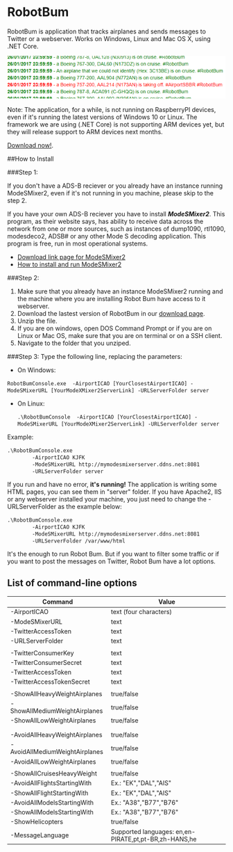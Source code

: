 # RobotBum
RobotBum is application that tracks airplanes and sends messages to Twitter or a webserver. Works on Windows, Linux and Mac OS X, using .NET Core.

![alt tag](https://github.com/Liques/RobotBum/raw/master/example.PNG)


Note: The application, for a while, is not running on RaspberryPI devices, even if it's running the latest versions of Windows 10 or Linux. The framework we are using (.NET Core) is not supporting ARM devices yet, but they will release support to ARM devices next months.

 [Download now!](https://github.com/Liques/RobotBum/releases).

##How to Install

###Step 1: 

If you don't have a ADS-B reciever or you already have an instance running ModeSMixer2, even if it's not running in you machine, please skip to the step 2.

If you have your own ADS-B reciever you have to install ***ModeSMixer2***. This program, as their website says, has ability to receive data across the network from one or more sources, such as instances of dump1090, rtl1090, modesdeco2, ADSB# or any other Mode S decoding application. This program is free, run in most operational systems. 

- [Download link page for ModeSMixer2](http://xdeco.org/?page_id=30)
- [How to install and run ModeSMixer2](http://xdeco.org/?page_id=48)

###Step 2: 

1. Make sure that you already have an instance ModeSMixer2 running and the machine where you are installing Robot Bum have access to it webserver.
2. Download the lastest version of RobotBum in our [download page](https://github.com/Liques/RobotBum/releases). 
3. Unzip the file.
4. If you are on windows, open DOS Command Prompt or if you are on Linux or Mac OS, make sure that you are on terminal or on a SSH client.
5. Navigate to the folder that you unziped.

###Step 3: 
Type the following line, replacing the parameters:
  - On Windows:
  
  ```
  RobotBumConsole.exe  -AirportICAO [YourClosestAirportICAO] -ModeSMixerURL [YourModeXMixer2ServerLink] -URLServerFolder server
  ```
  
  - On Linux:
    ```
    .\RobotBumConsole  -AirportICAO [YourClosestAirportICAO] -ModeSMixerURL [YourModeXMixer2ServerLink] -URLServerFolder server
    ```

Example:
```
.\RobotBumConsole.exe  
        -AirportICAO KJFK 
        -ModeSMixerURL http://mymodesmixerserver.ddns.net:8081 
        -URLServerFolder server
```

If you run and have no error, **it's running!** The application is writing some HTML pages, you can see them in "server" folder. If you have Apache2, IIS or any webserver installed your machine, you just need to change the -URLServerFolder as the example below:

```
.\RobotBumConsole.exe  
        -AirportICAO KJFK 
        -ModeSMixerURL http://mymodesmixerserver.ddns.net:8081 
        -URLServerFolder /var/www/html 
```

It's the enough to run Robot Bum. But if you want to filter some traffic or if you want to post the messages on Twitter, Robot Bum have a lot options.

## List of command-line options

|     Command                              |Value| 
|---------------------------------|--------------------------------------------------------| 
|  -AirportICAO            | text (four characters)                                             | 
|  -ModeSMixerURL         | text                                             | 
|  -TwitterAccessToken            | text                                             | 
|  -URLServerFolder               | text                                             |
|                        |                                                   | 
|  -TwitterConsumerKey            | text                                             | 
|  -TwitterConsumerSecret         | text                                             | 
|  -TwitterAccessToken            | text                                             | 
|  -TwitterAccessTokenSecret      | text                                             |  
|                                 |                                                        | 
|  -ShowAllHeavyWeightAirplanes   | true/false                                             | 
|  -ShowAllMediumWeightAirplanes  | true/false                                             | 
|  -ShowAllLowWeightAirplanes     | true/false                                             | 
|                                 |                                                        | 
|                                 |                                                        | 
|  -AvoidAllHeavyWeightAirplanes  | true/false                                             | 
|  -AvoidAllMediumWeightAirplanes | true/false                                             | 
|  -AvoidAllLowWeightAirplanes    | true/false                                             | 
|                                 |                                                        | 
|  -ShowAllCruisesHeavyWeight     | true/false                                             | 
|  -AvoidAllFlightsStartingWith   | Ex.: "EK","DAL","AIS"                                | 
|  -ShowAllFlightStartingWith     | Ex.: "EK","DAL","AIS"                                | 
|  -AvoidAllModelsStartingWith    | Ex.: "A38","B77","B76"                               | 
|  -ShowAllModelsStartingWith     | Ex.: "A38","B77","B76"                               | 
|  -ShowHelicopters               | true/false                                             | 
|  -MessageLanguage               |  Supported languages: en,en-PIRATE,pt,pt-BR,zh-HANS,he | 
